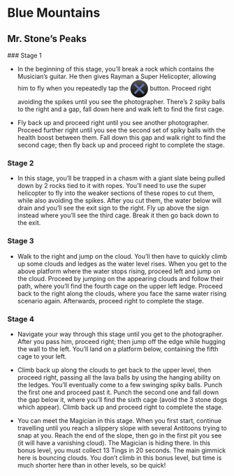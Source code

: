 # Blue Mountains

## Mr. Stone’s Peaks

### Stage 1

- In the beginning of this stage, you’ll break a rock which contains the Musician’s guitar. He then gives Rayman a Super Helicopter, allowing him to fly when you repeatedly tap the <img align="center" alt="PlayStation cross button" src="../images/PlayStation_button_X.svg"/> button. Proceed right avoiding the spikes until you see the photographer. There’s 2 spiky balls to the right and a gap, fall down here and walk left to find the first cage.

- Fly back up and proceed right until you see another photographer. Proceed further right until you see the second set of spiky balls with the health boost between them. Fall down this gap and walk right to find the second cage; then fly back up and proceed right to complete the stage.

### Stage 2

- In this stage, you’ll be trapped in a chasm with a giant slate being pulled down by 2 rocks tied to it with ropes. You’ll need to use the super helicopter to fly into the weaker sections of these ropes to cut them, while also avoiding the spikes. After you cut them, the water below will drain and you’ll see the exit sign to the right. Fly up above the sign instead where you’ll see the third cage. Break it then go back down to the exit.

### Stage 3

- Walk to the right and jump on the cloud. You’ll then have to quickly climb up some clouds and ledges as the water level rises. When you get to the above platform where the water stops rising, proceed left and jump on the cloud. Proceed by jumping on the appearing clouds and follow their path, where you’ll find the fourth cage on the upper left ledge. Proceed back to the right along the clouds, where you face the same water rising scenario again. Afterwards, proceed right to complete the stage.

### Stage 4

- Navigate your way through this stage until you get to the photographer. After you pass him, proceed right; then jump off the edge while hugging the wall to the left. You’ll land on a platform below, containing the fifth cage to your left.

- Climb back up along the clouds to get back to the upper level, then proceed right, passing all the lava balls by using the hanging ability on the ledges. You’ll eventually come to a few swinging spiky balls. Punch the first one and proceed past it. Punch the second one and fall down the gap below it, where you’ll find the sixth cage (avoid the 3 stone dogs which appear). Climb back up and proceed right to complete the stage.

- You can meet the Magician in this stage. When you first start, continue travelling until you reach a slippery slope with several Antitoons trying to snap at you. Reach the end of the slope, then go in the first pit you see (it will have a vanishing cloud). The Magician is hiding there. In this bonus level, you must collect 13 Tings in 20 seconds. The main gimmick here is bouncing clouds. You don’t climb in this bonus level, but time is much shorter here than in other levels, so be quick!
